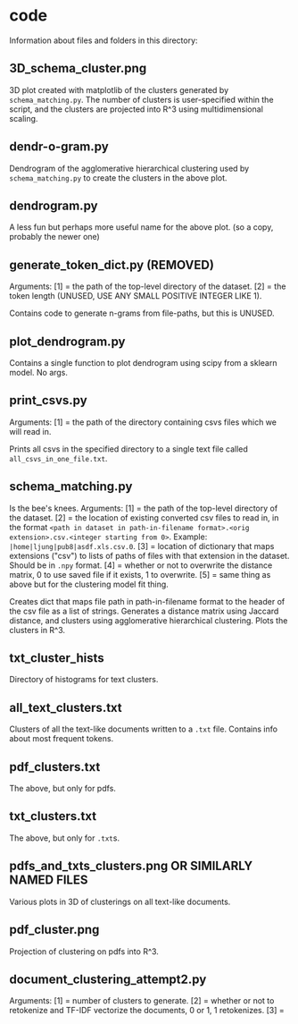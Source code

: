 # code

Information about files and folders in this directory:

## 3D\_schema\_cluster.png
3D plot created with matplotlib of the clusters generated by `schema_matching.py`. The number of clusters is user-specified within the script, and the clusters are projected into R^3 using multidimensional scaling. 

## dendr-o-gram.py
Dendrogram of the agglomerative hierarchical clustering used by `schema_matching.py` to create the clusters in the above plot. 

## dendrogram.py
A less fun but perhaps more useful name for the above plot. (so a copy, probably the newer one)

## generate\_token\_dict.py (REMOVED)
Arguments:
[1] = the path of the top-level directory of the dataset. 
[2] = the token length (UNUSED, USE ANY SMALL POSITIVE INTEGER LIKE 1). 

Contains code to generate n-grams from file-paths, but this is UNUSED. 

## plot\_dendrogram.py
Contains a single function to plot dendrogram using scipy from a sklearn model. No args. 

## print\_csvs.py 
Arguments: 
[1] = the path of the directory containing csvs files which we will read in. 

Prints all csvs in the specified directory to a single text file called `all_csvs_in_one_file.txt`. 

## schema\_matching.py
Is the bee's knees. 
Arguments:
[1] = the path of the top-level directory of the dataset. 
[2] = the location of existing converted csv files to read in, in the format `<path in dataset in path-in-filename format>.<orig extension>.csv.<integer starting from 0>`. Example: `|home|ljung|pub8|asdf.xls.csv.0`. 
[3] = location of dictionary that maps extensions ("csv") to lists of paths of files with that extension in the dataset. Should be in `.npy` format. 
[4] = whether or not to overwrite the distance matrix, 0 to use saved file if it exists, 1 to overwrite. 
[5] = same thing as above but for the clustering model fit thing. 

Creates dict that maps file path in path-in-filename format to the header of the csv file as a list of strings. Generates a distance matrix using Jaccard distance, and clusters using agglomerative hierarchical clustering. Plots the clusters in R^3. 
 
## txt\_cluster\_hists
Directory of histograms for text clusters. 

## all\_text\_clusters.txt
Clusters of all the text-like documents written to a `.txt` file. Contains info about most frequent tokens.  

## pdf\_clusters.txt 
The above, but only for pdfs. 

## txt\_clusters.txt
The above, but only for `.txt`s. 

## pdfs\_and\_txts\_clusters.png OR SIMILARLY NAMED FILES
Various plots in 3D of clusterings on all text-like documents. 

## pdf\_cluster.png
Projection of clustering on pdfs into R^3. 

## document\_clustering\_attempt2.py
Arguments:
[1] = number of clusters to generate. 
[2] = whether or not to retokenize and TF-IDF vectorize the documents, 0 or 1, 1 retokenizes. 
[3] = 

